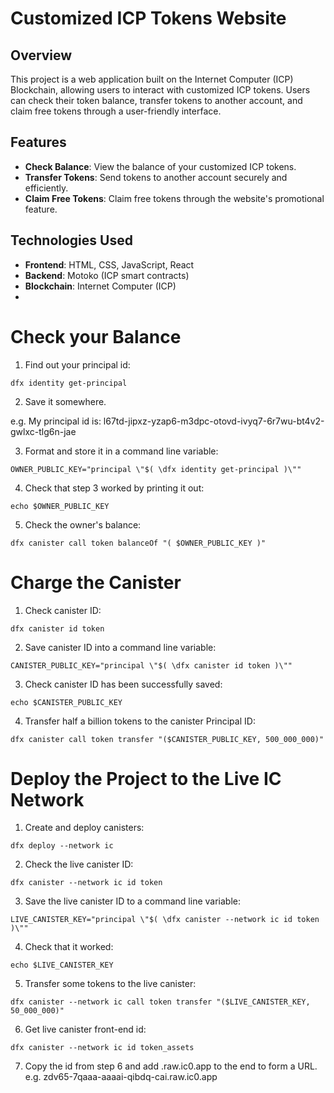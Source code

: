 # Customized ICP Tokens Website

## Overview
This project is a web application built on the Internet Computer (ICP) Blockchain, allowing users to interact with customized ICP tokens. Users can check their token balance, transfer tokens to another account, and claim free tokens through a user-friendly interface.

## Features
- **Check Balance**: View the balance of your customized ICP tokens.
- **Transfer Tokens**: Send tokens to another account securely and efficiently.
- **Claim Free Tokens**: Claim free tokens through the website's promotional feature.

## Technologies Used
- **Frontend**: HTML, CSS, JavaScript, React
- **Backend**: Motoko (ICP smart contracts)
- **Blockchain**: Internet Computer (ICP)
- 
# Check your Balance

1. Find out your principal id:

```
dfx identity get-principal
```

2. Save it somewhere.

e.g. My principal id is: l67td-jipxz-yzap6-m3dpc-otovd-ivyq7-6r7wu-bt4v2-gwlxc-tlg6n-jae


3. Format and store it in a command line variable:
```
OWNER_PUBLIC_KEY="principal \"$( \dfx identity get-principal )\""
```

4. Check that step 3 worked by printing it out:
```
echo $OWNER_PUBLIC_KEY
```

5. Check the owner's balance:
```
dfx canister call token balanceOf "( $OWNER_PUBLIC_KEY )"
```

# Charge the Canister


1. Check canister ID:
```
dfx canister id token
```

2. Save canister ID into a command line variable:
```
CANISTER_PUBLIC_KEY="principal \"$( \dfx canister id token )\""
```

3. Check canister ID has been successfully saved:
```
echo $CANISTER_PUBLIC_KEY
```

4. Transfer half a billion tokens to the canister Principal ID:
```
dfx canister call token transfer "($CANISTER_PUBLIC_KEY, 500_000_000)"
```

# Deploy the Project to the Live IC Network

1. Create and deploy canisters:

```
dfx deploy --network ic
```

2. Check the live canister ID:
```
dfx canister --network ic id token
```

3. Save the live canister ID to a command line variable:
```
LIVE_CANISTER_KEY="principal \"$( \dfx canister --network ic id token )\""
```

4. Check that it worked:
```
echo $LIVE_CANISTER_KEY
```

5. Transfer some tokens to the live canister:
```
dfx canister --network ic call token transfer "($LIVE_CANISTER_KEY, 50_000_000)"
```

6. Get live canister front-end id:
```
dfx canister --network ic id token_assets
```
7. Copy the id from step 6 and add .raw.ic0.app to the end to form a URL.
e.g. zdv65-7qaaa-aaaai-qibdq-cai.raw.ic0.app
